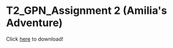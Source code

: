 # T2_GPN_Assignment 2 (Amilia's Adventure)
Click [here](https://drive.google.com/drive/folders/1oSXtZpI3QGx7OTT7AxbiI4uURWmv8Cv0?usp=share_link) to download!
